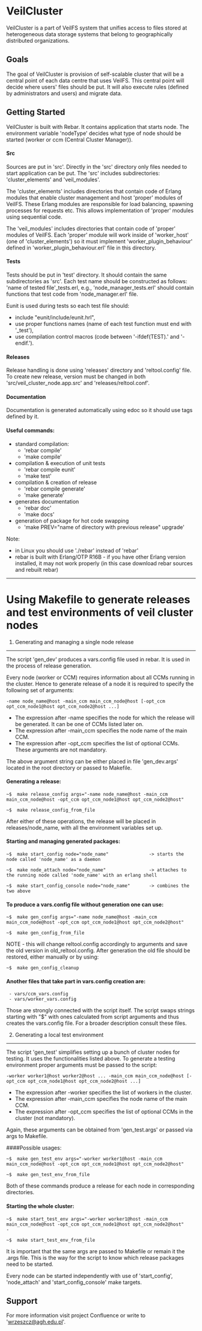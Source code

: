 VeilCluster
===========

VeilCluster is a part of VeilFS system that unifies access to files stored at heterogeneous data storage systems that belong to geographically distributed organizations.

Goals
-----

The goal of VeilCluster is provision of self-scalable cluster that will be a central point of each data centre that uses VeilFS. This central point will decide where users' files should be put. It will also execute rules (defined by administrators and users) and migrate data.


Getting Started
---------------
VeilCluster is built with Rebar. It contains application that starts node. The environment variable 'nodeType' decides what type of node should be started (worker or ccm (Central Cluster Manager)).

#### Src
Sources are put in 'src'. Directly in the 'src' directory only files needed to start application can be put. The 'src' includes subdirectories: 'cluster_elements' and 'veil_modules'.

The 'cluster_elements' includes directories that contain code of Erlang modules that enable cluster management and host 'proper' modules of VeilFS. These Erlang modules are responsible for load balancing, spawning processes for requests etc. This allows implementation of 'proper' modules using sequential code.

The 'veil_modules' includes directories that contain code of 'proper' modules of VeilFS. Each 'proper' module will work inside of 'worker_host' (one of 'cluster_elements') so it must implement 'worker_plugin_behaviour' defined in 'worker_plugin_behaviour.erl' file in this directory.

#### Tests
Tests should be put in 'test' directory. It should contain the same subdirectories as 'src'. Each test name should be constructed as follows: 'name of tested file'_tests.erl, e.g., 'node_manager_tests.erl' should contain functions that test code from 'node_manager.erl' file.

Eunit is used during tests so each test file should:

* include "eunit/include/eunit.hrl",
* use proper functions names (name of each test function must end with '_test'),
* use compilation control macros (code between '-ifdef(TEST).' and '-endif.').

#### Releases
Release handling is done using 'releases' directory and 'reltool.config' file. To create new release, version must be changed in both 'src/veil_cluster_node.app.src' and 'releases/reltool.conf'.

#### Documentation
Documentation is generated automatically using edoc so it should use tags defined by it.

#### Useful commands:
* standard compilation:
    - 'rebar compile'
    - 'make compile'
* compilation & execution of unit tests
    - 'rebar compile eunit'
    - 'make test'
* compilation & creation of release
    - 'rebar compile generate'
    - 'make generate'
* generates documentation
    - 'rebar doc'
    - 'make docs'
* generation of package for hot code swapping
    - 'make PREV="name of directory with previous release" upgrade'

Note:

* in Linux you should use './rebar' instead of 'rebar'
* rebar is built with Erlang/OTP R16B - if you have other Erlang version installed, it may not work properly (in this case download rebar sources and rebuilt rebar)


-------------------------------------------------------------------------------


Using Makefile to generate releases and test environments of veil cluster nodes
===============================================================================


1. Generating and managing a single node release
------------------------------------------------

The script 'gen_dev' produces a vars.config file used in rebar. It is used in the process of release generation.

Every node (worker or CCM) requires information about all CCMs running in the cluster. Hence to generate release of
a node it is required to specify the following set of arguments:

    -name node_name@host -main_ccm main_ccm_node@host [-opt_ccm opt_ccm_node1@host opt_ccm_node2@host ...]

 - The expression after -name specifies the node for which the release will be generated. It can be one of CCMs listed later on.
 - The expression after -main_ccm specifies the node name of the main CCM.
 - The expression after -opt_ccm specifies the list of optional CCMs. These arguments are not mandatory.

The above argument string can be either placed in file 'gen_dev.args' located in the root directory or passed to Makefile.

#### Generating a release:

    ~$  make release_config args="-name node_name@host -main_ccm main_ccm_node@host -opt_ccm opt_ccm_node1@host opt_ccm_node2@host"

    ~$  make release_config_from_file

After either of these operations, the release will be placed in releases/node_name, with all the environment variables set up.

#### Starting and managing generated packages:

    ~$  make start_config node="node_name"               -> starts the node called 'node_name' as a daemon

    ~$  make node_attach node="node_name"                -> attaches to the running node called 'node_name' with an erlang shell

    ~$  make start_config_console node="node_name"       -> combines the two above



#### To produce a vars.config file without generation one can use:

    ~$  make gen_config args="-name node_name@host -main_ccm main_ccm_node@host -opt_ccm opt_ccm_node1@host opt_ccm_node2@host"

    ~$  make gen_config_from_file

NOTE - this will change reltool.config accordingly to arguments and save the old version in old_reltool.config.
After generation the old file should be restored, either manually or by using:

    ~$  make gen_config_cleanup



#### Another files that take part in vars.config creation are:
     - vars/ccm_vars.config
     - vars/worker_vars.config

Those are strongly connected with the script itself. The script swaps strings starting with "$" with ones calculated
from script arguments and thus creates the vars.config file. For a broader description consult these files.



2. Generating a local test environment
--------------------------------------

The script 'gen_test' simplifies setting up a bunch of cluster nodes for testing. It uses the functionalities listed above.
To generate a testing environment proper arguments must be passed to the script:

    -worker worker1@host worker2@host ... -main_ccm main_ccm_node@host [-opt_ccm opt_ccm_node1@host opt_ccm_node2@host ...]

 - The expression after -worker specifies the list of workers in the cluster.
 - The expression after -main_ccm specifies the node name of the main CCM.
 - The expression after -opt_ccm specifies the list of optional CCMs in the cluster (not mandatory).

Again, these arguments can be obtained from 'gen_test.args' or passed via args to Makefile.

####Possible usages:

    ~$  make gen_test_env args="-worker worker1@host -main_ccm main_ccm_node@host -opt_ccm opt_ccm_node1@host opt_ccm_node2@host"

    ~$  make gen_test_env_from_file

Both of these commands produce a release for each node in corresponding directories.

#### Starting the whole cluster:

    ~$  make start_test_env args="-worker worker1@host -main_ccm main_ccm_node@host -opt_ccm opt_ccm_node1@host opt_ccm_node2@host"       -

    ~$  make start_test_env_from_file

It is important that the same args are passed to Makefile or remain it the .args file. This is the way for the script
to know which release packages need to be started.

Every node can be started independently with use of 'start_config', 'node_attach' and 'start_config_console' make targets.





Support
-------
For more information visit project Confluence or write to 'wrzeszcz@agh.edu.pl'.